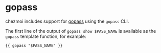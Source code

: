 # gopass

chezmoi includes support for [gopass][gopass] using the `gopass` CLI.

The first line of the output of `gopass show $PASS_NAME` is available as the
`gopass` template function, for example:

```text
{{ gopass "$PASS_NAME" }}
```

[gopass]: https://www.gopass.pw/
